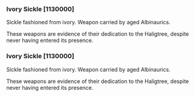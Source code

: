 ### Ivory Sickle [1130000]

Sickle fashioned from ivory. Weapon carried by aged Albinaurics.

These weapons are evidence of their dedication to the Haligtree, despite never having entered its presence.### Ivory Sickle [1130000]

Sickle fashioned from ivory. Weapon carried by aged Albinaurics.

These weapons are evidence of their dedication to the Haligtree, despite never having entered its presence.